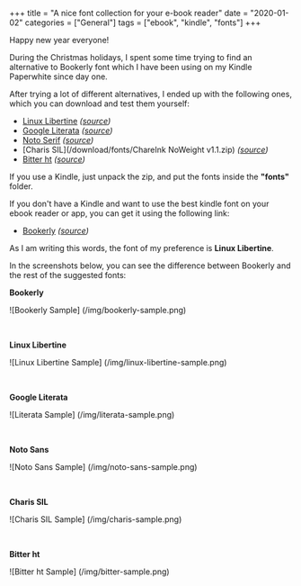 +++
title = "A nice font collection for your e-book reader"
date =  "2020-01-02"
categories = ["General"]
tags = ["ebook", "kindle", "fonts"]
+++

Happy new year everyone!

During the Christmas holidays, I spent some time trying to find an alternative to Bookerly font which I have been using on my Kindle Paperwhite since day one.

After trying a lot of different alternatives, I ended up with the following ones, which you can download and test them yourself:

- [Linux Libertine](/download/fonts/Libertine.zip) *([source](https://www.mobileread.com/forums/showthread.php?t=291521))*
- [Google Literata](/download/fonts/Literata.zip) *([source](https://aur.archlinux.org/packages/ttf-literata/))*
- [Noto Serif](/download/fonts/NotoSerifEink.zip) *([source](https://www.mobileread.com/forums/showpost.php?p=3492137&postcount=387))*
- [Charis SIL](/download/fonts/ChareInk NoWeight v1.1.zip) *([source](https://www.mobileread.com/forums/showthread.php?t=184056))*
- [Bitter ht](/download/fonts/bitter-ht-regular-italic-bold-bold-italic.zip) *([source](https://www.huertatipografica.com/en/fonts/bitter-ht))*

If you use a Kindle, just unpack the zip, and put the fonts inside  the  **"fonts"** folder.

If you don't have a Kindle and want to use the best kindle font on your ebook reader or app, you can get it using the following link:

- [Bookerly](/download/fonts/Bookerly.zip) *([source](https://aur.archlinux.org/packages/ttf-bookerly/))*

As I am writing this words, the font of my preference is **Linux Libertine**. 

In the screenshots below, you can see the difference between Bookerly and the rest of the suggested fonts:

**Bookerly**

![Bookerly Sample] (/img/bookerly-sample.png) 

<br/>

**Linux Libertine**

![Linux Libertine Sample] (/img/linux-libertine-sample.png) 

<br/>

**Google Literata**

![Literata Sample] (/img/literata-sample.png) 

<br/>

**Noto Sans**

![Noto Sans Sample] (/img/noto-sans-sample.png) 

<br/>

**Charis SIL**

![Charis SIL Sample] (/img/charis-sample.png) 

<br/>

**Bitter ht**

![Bitter ht Sample] (/img/bitter-sample.png) 